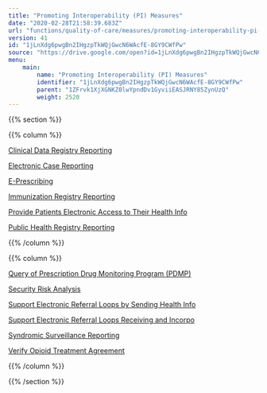 ```yaml
---
title: "Promoting Interoperability (PI) Measures"
date: "2020-02-28T21:58:39.683Z"
url: "functions/quality-of-care/measures/promoting-interoperability-pi-measures.html"
version: 41
id: "1jLnXdg6pwgBn2IHgzpTkWQjGwcN6WAcfE-8GY9CWfPw"
source: "https://drive.google.com/open?id=1jLnXdg6pwgBn2IHgzpTkWQjGwcN6WAcfE-8GY9CWfPw"
menu:
    main:
        name: "Promoting Interoperability (PI) Measures"
        identifier: "1jLnXdg6pwgBn2IHgzpTkWQjGwcN6WAcfE-8GY9CWfPw"
        parent: "1ZFrvk1XjXGNKZ0lwYpndDv1GyviiEASJRNY85ZynUzQ"
        weight: 2520
---
```

{{% section %}}

{{% column %}}

[Clinical Data Registry Reporting](https://drive.google.com/open?id=10z-skOiEBtxb8vkiSQV_gMrCjc4kcwxz&authuser=jploor@mieweb.com&usp=drive_fs)

[Electronic Case Reporting](https://drive.google.com/open?id=1-3absu1I4K0dWea3O3mI5biKNQ2AaNSq&authuser=jploor@mieweb.com&usp=drive_fs)

[E-Prescribing](https://drive.google.com/open?id=1-AqX4Xtx4VWu6bikC-ZbGgZWQLj58GTg&authuser=jploor@mieweb.com&usp=drive_fs)

[Immunization Registry Reporting](https://drive.google.com/open?id=1-EiVF8-oKAgx5IsXfUAyPrpeDrxfL4ny&authuser=jploor@mieweb.com&usp=drive_fs)

[Provide Patients Electronic Access to Their Health Info](https://drive.google.com/open?id=1-GCGBYkjpUMIZAsYp0RfAzBlPF2ETAnh&authuser=jploor@mieweb.com&usp=drive_fs)

[Public Health Registry Reporting](https://drive.google.com/open?id=1-H4TFssMzk8Pk5V8tc6lKrZZ1Lcug3yn&authuser=jploor@mieweb.com&usp=drive_fs)

{{% /column %}}


{{% column %}}

[Query of Prescription Drug Monitoring Program (PDMP)](https://drive.google.com/open?id=1-NNTKmZeVsCD0qaU-7felTYDMPPklOP8&authuser=jploor@mieweb.com&usp=drive_fs)

[Security Risk Analysis](https://drive.google.com/open?id=1-QEZOUWEhMcdURIuKR0f9HhsnAyWTWwR&authuser=jploor@mieweb.com&usp=drive_fs)

[Support Electronic Referral Loops by Sending Health Info](https://drive.google.com/open?id=1-Rf1phM_iImeMUtiLcAsnTdAZxufDwAe&authuser=jploor@mieweb.com&usp=drive_fs)

[Support Electronic Referral Loops Receiving and Incorpo](https://drive.google.com/open?id=1-T_9pix048oApf9kSJMUiwmuHrHdK_Vd&authuser=jploor@mieweb.com&usp=drive_fs)

[Syndromic Surveillance Reporting](https://drive.google.com/open?id=1-Yysu_PZNhCGl5mw0CRzwUZGcEffjqlP&authuser=jploor@mieweb.com&usp=drive_fs)

[Verify Opioid Treatment Agreement](https://drive.google.com/open?id=1-cFqzKFkmMazalo5X912zP2HFTEflgnV&authuser=jploor@mieweb.com&usp=drive_fs)

{{% /column %}}


{{% /section %}}


